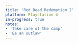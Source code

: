 ```yaml
---
title: 'Red Dead Redemption 2'
platform: Playstation 4
in-progress: true
notes:
- 'Take care of the camp'
- 'Be an outlaw'
---
```


